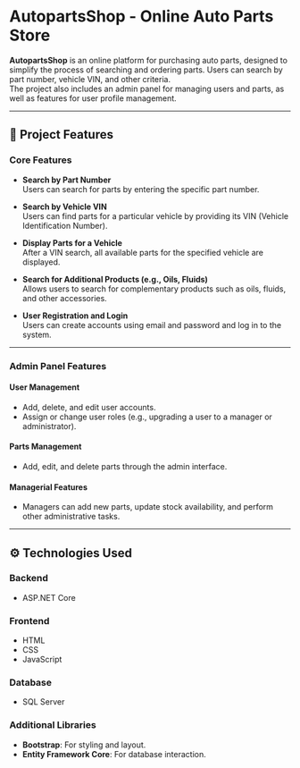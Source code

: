 # **AutopartsShop - Online Auto Parts Store**

**AutopartsShop** is an online platform for purchasing auto parts, designed to simplify the process of searching and ordering parts. Users can search by part number, vehicle VIN, and other criteria.  
The project also includes an admin panel for managing users and parts, as well as features for user profile management.

---

## 🎯 **Project Features**

### **Core Features**
- **Search by Part Number**  
  Users can search for parts by entering the specific part number.

- **Search by Vehicle VIN**  
  Users can find parts for a particular vehicle by providing its VIN (Vehicle Identification Number).

- **Display Parts for a Vehicle**  
  After a VIN search, all available parts for the specified vehicle are displayed.

- **Search for Additional Products (e.g., Oils, Fluids)**  
  Allows users to search for complementary products such as oils, fluids, and other accessories.

- **User Registration and Login**  
  Users can create accounts using email and password and log in to the system.

---

### **Admin Panel Features**

#### **User Management**
- Add, delete, and edit user accounts.
- Assign or change user roles (e.g., upgrading a user to a manager or administrator).

#### **Parts Management**
- Add, edit, and delete parts through the admin interface.

#### **Managerial Features**
- Managers can add new parts, update stock availability, and perform other administrative tasks.

---

## ⚙️ **Technologies Used**

### **Backend**
- ASP.NET Core

### **Frontend**
- HTML  
- CSS  
- JavaScript  

### **Database**
- SQL Server

### **Additional Libraries**
- **Bootstrap**: For styling and layout.  
- **Entity Framework Core**: For database interaction.
